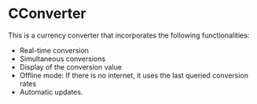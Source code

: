 # CConverter
This is a currency converter that incorporates the following functionalities:

- Real-time conversion
- Simultaneous conversions
- Display of the conversion value
- Offline mode: If there is no internet, it uses the last queried conversion rates
- Automatic updates.
